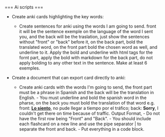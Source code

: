 === Ai scripts ===

- Create anki cards highlighting the key words:
    - Create sentences for anki using the words I am going to send. front it will be the sentence exemple on the language of the word I sent you, and the back will be the traslation, just show the sentences without "front" or "back" before it, on the back part, bold the translated word, on the front part bold the chosen word as well, and underline to it. Apply the bold and underline with html tags for the fornt part, apply the bold with markdown for the back part, do not apply bolding to any other text in the sentence. Make at least 6 exemples.

- Create a document that can export card directly to anki:
    - Create anki cards with the words I'm going to send, the front part must be a phrase in Spanish and the back will be the translation in English. - You must underline and bold the spanish word in the pharse, on the back you must bold the translation of that word e.g. front: <u><b>Lo siento</b></u>, no pude llegar a tiempo por el tráfico; back: <b>Sorry</b>, I couldn't get there on time because of traffic. Output Format, - Do not have the first row being "Front" and "Back". - You should include each flashcard on a new line and use the pipe separator | to separate the front and back. - Put everything in a code block.
